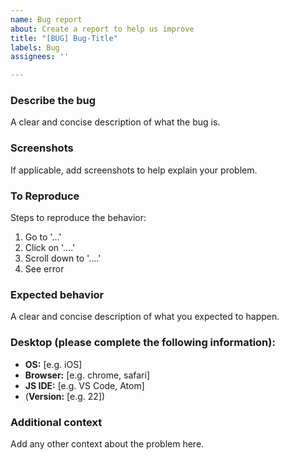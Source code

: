 ```yaml
---
name: Bug report
about: Create a report to help us improve
title: "[BUG] Bug-Title"
labels: Bug
assignees: ''

---
```


### Describe the bug
A clear and concise description of what the bug is.

### Screenshots
If applicable, add screenshots to help explain your problem.

### To Reproduce
Steps to reproduce the behavior:
1. Go to '...'
2. Click on '....'
3. Scroll down to '....'
4. See error

### Expected behavior
A clear and concise description of what you expected to happen.

### Desktop (please complete the following information):
 - **OS:** [e.g. iOS]
 - **Browser:** [e.g. chrome, safari]
 - **JS IDE:** [e.g. VS Code, Atom] 
 - (**Version:** [e.g. 22])

### Additional context
Add any other context about the problem here.
